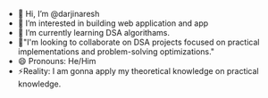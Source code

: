 - 👋 Hi, I’m @darjinaresh
- 👀 I’m interested in building web application and app
- 🌱 I’m currently learning DSA algorithams.
- 💞️"I'm looking to collaborate on DSA projects focused on practical implementations and problem-solving optimizations."
- 😄 Pronouns: He/Him
- ⚡Reality: I am gonna apply my theoretical knowledge on practical knowledge.

<!---
darjinaresh/darjinaresh is a ✨ special ✨ repository because its `README.md` (this file) appears on your GitHub profile.
You can click the Preview link to take a look at your changes.
--->
